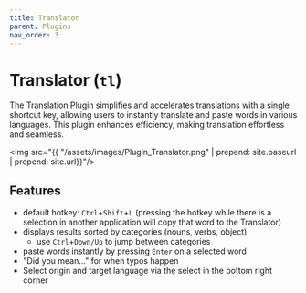 ```yaml
---
title: Translator
parent: Plugins
nav_order: 3
---
```


# Translator (`tl`)
The Translation Plugin simplifies and accelerates translations with a single shortcut key, allowing users to instantly translate and paste words in various languages. This plugin
enhances efficiency, making translation effortless and seamless.

<img src="{{ "/assets/images/Plugin_Translator.png" | prepend: site.baseurl | prepend: site.url}}"/>

## Features
- default hotkey: `Ctrl`+`Shift`+`L` (pressing the hotkey while there is a selection in another application will copy that word to the Translator)
- displays results sorted by categories (nouns, verbs, object)
    - use `Ctrl`+`Down/Up` to jump between categories
- paste words instantly by pressing `Enter` on a selected word
- "Did you mean..." for when typos happen
- Select origin and target language via the select in the bottom right corner